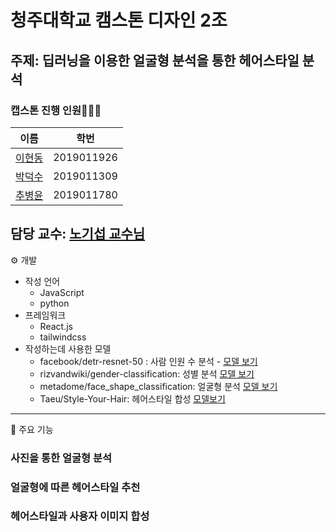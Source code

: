 # 청주대학교 캠스톤 디자인 2조
## 주제: 딥러닝을 이용한 얼굴형 분석을 통한 헤어스타일 분석 
### 캡스톤 진행 인원🧑‍🧒‍🧒
| 이름  | 학번         |
|-----|------------|
| [이현동](https://github.com/minesp3164) | 2019011926 | 
|[박덕수](https://github.com/zopc1548)| 2019011309| 
|[추병윤](https://github.com/cby0320)|2019011780|

담당 교수: [노기섭 교수님](https://prof.acin.kr/)
---
⚙️ 개발
-   작성 언어 
       - JavaScript
       - python 
-   프레임워크
       - React.js
       - tailwindcss
-   작성하는데 사용한 모델
       - facebook/detr-resnet-50 : 사람 인원 수 분석 - [모델 보기](https://huggingface.co/facebook/detr-resnet-50)
       - rizvandwiki/gender-classification: 성별 분석 [모델 보기](https://huggingface.co/rizvandwiki/gender-classification)
       - metadome/face_shape_classification: 얼굴형 분석 [모델 보기](https://huggingface.co/metadome/face_shape_classification)
       - Taeu/Style-Your-Hair: 헤어스타일 합성 [모델보기](https://github.com/Taeu/Style-Your-Hair)
---
🔑 주요 기능

### 사진을 통한 얼굴형 분석
### 얼굴형에 따른 헤어스타일 추천
### 헤어스타일과 사용자 이미지 합성
